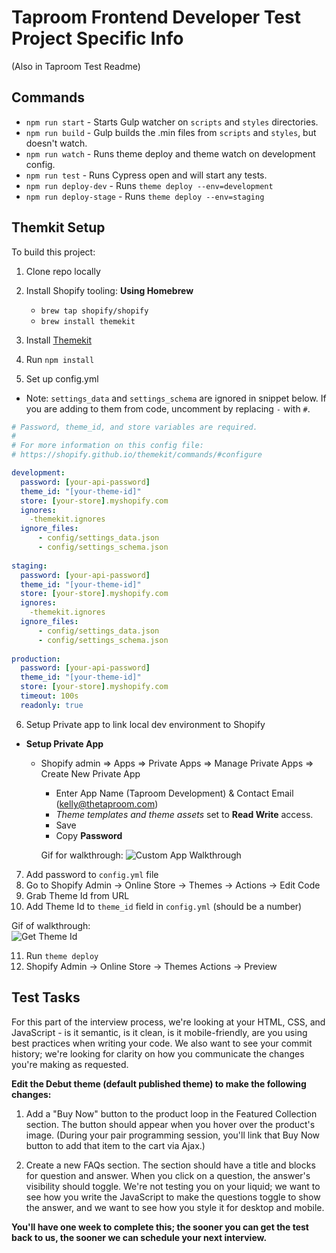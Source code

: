 # Taproom Frontend Developer Test Project Specific Info 
(Also in Taproom Test Readme)

## Commands

* `npm run start`        - Starts Gulp watcher on `scripts` and `styles` directories.
* `npm run build`        - Gulp builds the .min files from `scripts` and `styles`, but doesn't watch.
* `npm run watch`        - Runs theme deploy and theme watch on development config.
* `npm run test`         - Runs Cypress open and will start any tests.
* `npm run deploy-dev`   - Runs `theme deploy --env=development`
* `npm run deploy-stage` - Runs `theme deploy --env=staging`

## Themkit Setup

To build this project:

1. Clone repo locally

2. Install Shopify tooling:
   **Using Homebrew**

   - `brew tap shopify/shopify`
   - `brew install themekit`

3. Install [Themekit](https://shopify.github.io/themekit/)

4. Run `npm install`

5. Set up config.yml
  - Note: `settings_data` and `settings_schema` are ignored in snippet below. If you
    are adding to them from code, uncomment by replacing `-` with `#`.

``` yaml
# Password, theme_id, and store variables are required.
#
# For more information on this config file:
# https://shopify.github.io/themekit/commands/#configure

development:
  password: [your-api-password]
  theme_id: "[your-theme-id]"
  store: [your-store].myshopify.com
  ignores:
    -themekit.ignores
  ignore_files:
      - config/settings_data.json
      - config/settings_schema.json  
  
staging: 
  password: [your-api-password]
  theme_id: "[your-theme-id]"
  store: [your-store].myshopify.com
  ignores:
    -themekit.ignores
  ignore_files:
      - config/settings_data.json
      - config/settings_schema.json  
  
production: 
  password: [your-api-password]
  theme_id: "[your-theme-id]"
  store: [your-store].myshopify.com
  timeout: 100s
  readonly: true
```

6. Setup Private app to link local dev environment to Shopify  

- **Setup Private App**
  - Shopify admin => Apps => Private Apps => Manage Private Apps => Create New
    Private App
    - Enter App Name (Taproom Development) & Contact Email (kelly@thetaproom.com)
    - _Theme templates and theme assets_ set to **Read Write** access.
    - Save
    - Copy **Password**

    Gif for walkthrough:
    ![Custom App Walkthrough](../setup-docs/shopify-local-theme-development-generate-api.gif)

7. Add password to `config.yml` file
8. Go to Shopify Admin -> Online Store -> Themes -> Actions -> Edit Code
9. Grab Theme Id from URL
10. Add Theme Id to `theme_id` field in `config.yml` (should be a number)

  Gif of walkthrough:  
  ![Get Theme Id](../setup-docs/shopify-local-theme-development-get-theme-id.gif)

11. Run `theme deploy`
12. Shopify Admin -> Online Store -> Themes Actions -> Preview

## Test Tasks
  For this part of the interview process, we're looking at your HTML, CSS, and
  JavaScript - is it semantic, is it clean, is it mobile-friendly, are you
  using best practices when writing your code. We also want to see your commit
  history; we're looking for clarity on how you communicate the changes you're
  making as requested.

**Edit the Debut theme (default published theme) to make the following changes:**

1. Add a "Buy Now" button to the product loop in the Featured Collection
   section. 
  The button should appear when you hover over the product's image. (During your pair programming session, you'll link that Buy Now button to add that item to the cart via Ajax.)

2. Create a new FAQs section. 
   The section should have a title and blocks for question and answer. When you
   click on a question, the answer's visibility should toggle. We're not testing
   you on your liquid; we want to see how you write the JavaScript to make the
   questions toggle to show the answer, and we want to see how you style it for
   desktop and mobile. 

**You'll have one week to complete this; the sooner you can get the test back to us, the sooner we can schedule your next interview.**